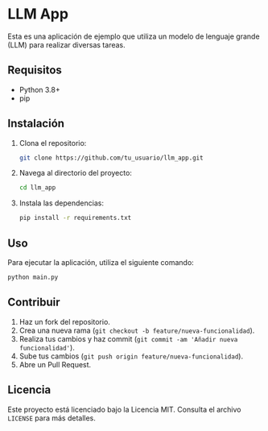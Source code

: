 # LLM App

Esta es una aplicación de ejemplo que utiliza un modelo de lenguaje grande (LLM) para realizar diversas tareas.

## Requisitos

- Python 3.8+
- pip

## Instalación

1. Clona el repositorio:
    ```bash
    git clone https://github.com/tu_usuario/llm_app.git
    ```
2. Navega al directorio del proyecto:
    ```bash
    cd llm_app
    ```
3. Instala las dependencias:
    ```bash
    pip install -r requirements.txt
    ```

## Uso

Para ejecutar la aplicación, utiliza el siguiente comando:
```bash
python main.py
```

## Contribuir

1. Haz un fork del repositorio.
2. Crea una nueva rama (`git checkout -b feature/nueva-funcionalidad`).
3. Realiza tus cambios y haz commit (`git commit -am 'Añadir nueva funcionalidad'`).
4. Sube tus cambios (`git push origin feature/nueva-funcionalidad`).
5. Abre un Pull Request.

## Licencia

Este proyecto está licenciado bajo la Licencia MIT. Consulta el archivo `LICENSE` para más detalles.